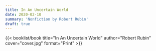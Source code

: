 ```yaml
---
title: In An Uncertain World
date: 2020-02-10
summary: 'Nonfiction by Robert Rubin'
draft: true
---
```


{{< booklist/book
title="In An Uncertain World"
author="Robert Rubin"
cover="cover.jpg"
format="Print" >}}
